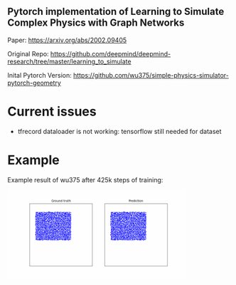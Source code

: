 ## Pytorch implementation of Learning to Simulate Complex Physics with Graph Networks
Paper: https://arxiv.org/abs/2002.09405

Original Repo: https://github.com/deepmind/deepmind-research/tree/master/learning_to_simulate

Inital Pytorch Version: https://github.com/wu375/simple-physics-simulator-pytorch-geometry

# Current issues
- tfrecord dataloader is not working: tensorflow still needed for dataset
  

# Example
Example result of wu375 after 425k steps of training:

![Alt Text](trained_result.gif)

